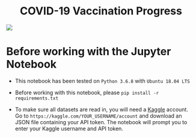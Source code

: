 # <center>COVID-19 Vaccination Progress</center>

<!-- <img src="https://www.gannett-cdn.com/presto/2020/03/07/USAT/97bc2b03-be50-4814-9389-9b5e52e3045b-promo-art.png?crop=5658,3183,x794,y621&width=1200"> -->

<img src="https://i.ibb.co/PND8kpp/vaccine-image.png">

# Before working with the Jupyter Notebook

- This notebook has been tested on ```Python 3.6.8``` with ```Ubuntu 18.04 LTS```

- Before working with this notebook, please ```pip install -r requirements.txt```

- To make sure all datasets are read in, you will need a [Kaggle](https://www.kaggle.com) account. Go to ```https://kaggle.com/YOUR_USERNAME/account``` and download an JSON file containing your API token. The notebook will prompt you to enter your Kaggle username and API token.
